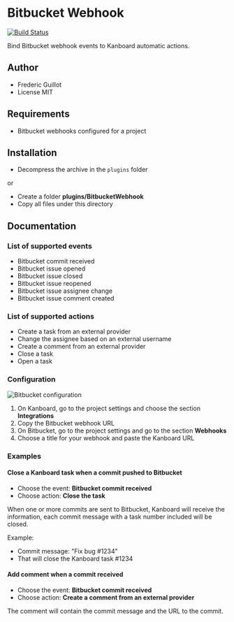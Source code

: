 Bitbucket Webhook
=================

[![Build Status](https://travis-ci.org/kanboard/plugin-bitbucket-webhook.svg?branch=master)](https://travis-ci.org/kanboard/plugin-bitbucket-webhook)

Bind Bitbucket webhook events to Kanboard automatic actions.

Author
------

- Frederic Guillot
- License MIT

Requirements
------------

- Bitbucket webhooks configured for a project

Installation
------------

- Decompress the archive in the `plugins` folder

or

- Create a folder **plugins/BitbucketWebhook**
- Copy all files under this directory

Documentation
-------------

### List of supported events

- Bitbucket commit received
- Bitbucket issue opened
- Bitbucket issue closed
- Bitbucket issue reopened
- Bitbucket issue assignee change
- Bitbucket issue comment created

### List of supported actions

- Create a task from an external provider
- Change the assignee based on an external username
- Create a comment from an external provider
- Close a task
- Open a task

### Configuration

![Bitbucket configuration](http://kanboard.net/screenshots/documentation/bitbucket-webhooks.png)

1. On Kanboard, go to the project settings and choose the section **Integrations**
2. Copy the Bitbucket webhook URL
3. On Bitbucket, go to the project settings and go to the section **Webhooks**
4. Choose a title for your webhook and paste the Kanboard URL

### Examples

#### Close a Kanboard task when a commit pushed to Bitbucket

- Choose the event: **Bitbucket commit received**
- Choose action: **Close the task**

When one or more commits are sent to Bitbucket, Kanboard will receive the information, each commit message with a task number included will be closed.

Example:

- Commit message: "Fix bug #1234"
- That will close the Kanboard task #1234

#### Add comment when a commit received

- Choose the event: **Bitbucket commit received**
- Choose action: **Create a comment from an external provider**

The comment will contain the commit message and the URL to the commit.
